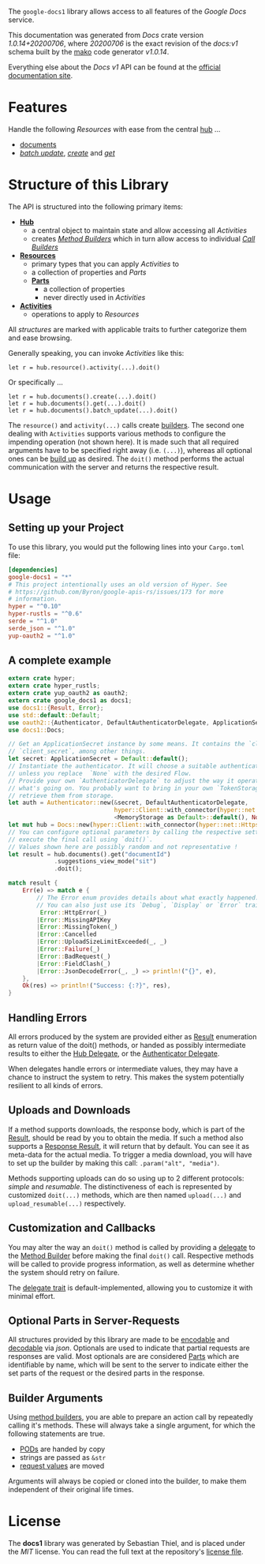 <!---
DO NOT EDIT !
This file was generated automatically from 'src/mako/api/README.md.mako'
DO NOT EDIT !
-->
The `google-docs1` library allows access to all features of the *Google Docs* service.

This documentation was generated from *Docs* crate version *1.0.14+20200706*, where *20200706* is the exact revision of the *docs:v1* schema built by the [mako](http://www.makotemplates.org/) code generator *v1.0.14*.

Everything else about the *Docs* *v1* API can be found at the
[official documentation site](https://developers.google.com/docs/).
# Features

Handle the following *Resources* with ease from the central [hub](https://docs.rs/google-docs1/1.0.14+20200706/google_docs1/struct.Docs.html) ... 

* [documents](https://docs.rs/google-docs1/1.0.14+20200706/google_docs1/struct.Document.html)
 * [*batch update*](https://docs.rs/google-docs1/1.0.14+20200706/google_docs1/struct.DocumentBatchUpdateCall.html), [*create*](https://docs.rs/google-docs1/1.0.14+20200706/google_docs1/struct.DocumentCreateCall.html) and [*get*](https://docs.rs/google-docs1/1.0.14+20200706/google_docs1/struct.DocumentGetCall.html)




# Structure of this Library

The API is structured into the following primary items:

* **[Hub](https://docs.rs/google-docs1/1.0.14+20200706/google_docs1/struct.Docs.html)**
    * a central object to maintain state and allow accessing all *Activities*
    * creates [*Method Builders*](https://docs.rs/google-docs1/1.0.14+20200706/google_docs1/trait.MethodsBuilder.html) which in turn
      allow access to individual [*Call Builders*](https://docs.rs/google-docs1/1.0.14+20200706/google_docs1/trait.CallBuilder.html)
* **[Resources](https://docs.rs/google-docs1/1.0.14+20200706/google_docs1/trait.Resource.html)**
    * primary types that you can apply *Activities* to
    * a collection of properties and *Parts*
    * **[Parts](https://docs.rs/google-docs1/1.0.14+20200706/google_docs1/trait.Part.html)**
        * a collection of properties
        * never directly used in *Activities*
* **[Activities](https://docs.rs/google-docs1/1.0.14+20200706/google_docs1/trait.CallBuilder.html)**
    * operations to apply to *Resources*

All *structures* are marked with applicable traits to further categorize them and ease browsing.

Generally speaking, you can invoke *Activities* like this:

```Rust,ignore
let r = hub.resource().activity(...).doit()
```

Or specifically ...

```ignore
let r = hub.documents().create(...).doit()
let r = hub.documents().get(...).doit()
let r = hub.documents().batch_update(...).doit()
```

The `resource()` and `activity(...)` calls create [builders][builder-pattern]. The second one dealing with `Activities` 
supports various methods to configure the impending operation (not shown here). It is made such that all required arguments have to be 
specified right away (i.e. `(...)`), whereas all optional ones can be [build up][builder-pattern] as desired.
The `doit()` method performs the actual communication with the server and returns the respective result.

# Usage

## Setting up your Project

To use this library, you would put the following lines into your `Cargo.toml` file:

```toml
[dependencies]
google-docs1 = "*"
# This project intentionally uses an old version of Hyper. See
# https://github.com/Byron/google-apis-rs/issues/173 for more
# information.
hyper = "^0.10"
hyper-rustls = "^0.6"
serde = "^1.0"
serde_json = "^1.0"
yup-oauth2 = "^1.0"
```

## A complete example

```Rust
extern crate hyper;
extern crate hyper_rustls;
extern crate yup_oauth2 as oauth2;
extern crate google_docs1 as docs1;
use docs1::{Result, Error};
use std::default::Default;
use oauth2::{Authenticator, DefaultAuthenticatorDelegate, ApplicationSecret, MemoryStorage};
use docs1::Docs;

// Get an ApplicationSecret instance by some means. It contains the `client_id` and 
// `client_secret`, among other things.
let secret: ApplicationSecret = Default::default();
// Instantiate the authenticator. It will choose a suitable authentication flow for you, 
// unless you replace  `None` with the desired Flow.
// Provide your own `AuthenticatorDelegate` to adjust the way it operates and get feedback about 
// what's going on. You probably want to bring in your own `TokenStorage` to persist tokens and
// retrieve them from storage.
let auth = Authenticator::new(&secret, DefaultAuthenticatorDelegate,
                              hyper::Client::with_connector(hyper::net::HttpsConnector::new(hyper_rustls::TlsClient::new())),
                              <MemoryStorage as Default>::default(), None);
let mut hub = Docs::new(hyper::Client::with_connector(hyper::net::HttpsConnector::new(hyper_rustls::TlsClient::new())), auth);
// You can configure optional parameters by calling the respective setters at will, and
// execute the final call using `doit()`.
// Values shown here are possibly random and not representative !
let result = hub.documents().get("documentId")
             .suggestions_view_mode("sit")
             .doit();

match result {
    Err(e) => match e {
        // The Error enum provides details about what exactly happened.
        // You can also just use its `Debug`, `Display` or `Error` traits
         Error::HttpError(_)
        |Error::MissingAPIKey
        |Error::MissingToken(_)
        |Error::Cancelled
        |Error::UploadSizeLimitExceeded(_, _)
        |Error::Failure(_)
        |Error::BadRequest(_)
        |Error::FieldClash(_)
        |Error::JsonDecodeError(_, _) => println!("{}", e),
    },
    Ok(res) => println!("Success: {:?}", res),
}

```
## Handling Errors

All errors produced by the system are provided either as [Result](https://docs.rs/google-docs1/1.0.14+20200706/google_docs1/enum.Result.html) enumeration as return value of 
the doit() methods, or handed as possibly intermediate results to either the 
[Hub Delegate](https://docs.rs/google-docs1/1.0.14+20200706/google_docs1/trait.Delegate.html), or the [Authenticator Delegate](https://docs.rs/yup-oauth2/*/yup_oauth2/trait.AuthenticatorDelegate.html).

When delegates handle errors or intermediate values, they may have a chance to instruct the system to retry. This 
makes the system potentially resilient to all kinds of errors.

## Uploads and Downloads
If a method supports downloads, the response body, which is part of the [Result](https://docs.rs/google-docs1/1.0.14+20200706/google_docs1/enum.Result.html), should be
read by you to obtain the media.
If such a method also supports a [Response Result](https://docs.rs/google-docs1/1.0.14+20200706/google_docs1/trait.ResponseResult.html), it will return that by default.
You can see it as meta-data for the actual media. To trigger a media download, you will have to set up the builder by making
this call: `.param("alt", "media")`.

Methods supporting uploads can do so using up to 2 different protocols: 
*simple* and *resumable*. The distinctiveness of each is represented by customized 
`doit(...)` methods, which are then named `upload(...)` and `upload_resumable(...)` respectively.

## Customization and Callbacks

You may alter the way an `doit()` method is called by providing a [delegate](https://docs.rs/google-docs1/1.0.14+20200706/google_docs1/trait.Delegate.html) to the 
[Method Builder](https://docs.rs/google-docs1/1.0.14+20200706/google_docs1/trait.CallBuilder.html) before making the final `doit()` call. 
Respective methods will be called to provide progress information, as well as determine whether the system should 
retry on failure.

The [delegate trait](https://docs.rs/google-docs1/1.0.14+20200706/google_docs1/trait.Delegate.html) is default-implemented, allowing you to customize it with minimal effort.

## Optional Parts in Server-Requests

All structures provided by this library are made to be [encodable](https://docs.rs/google-docs1/1.0.14+20200706/google_docs1/trait.RequestValue.html) and 
[decodable](https://docs.rs/google-docs1/1.0.14+20200706/google_docs1/trait.ResponseResult.html) via *json*. Optionals are used to indicate that partial requests are responses 
are valid.
Most optionals are are considered [Parts](https://docs.rs/google-docs1/1.0.14+20200706/google_docs1/trait.Part.html) which are identifiable by name, which will be sent to 
the server to indicate either the set parts of the request or the desired parts in the response.

## Builder Arguments

Using [method builders](https://docs.rs/google-docs1/1.0.14+20200706/google_docs1/trait.CallBuilder.html), you are able to prepare an action call by repeatedly calling it's methods.
These will always take a single argument, for which the following statements are true.

* [PODs][wiki-pod] are handed by copy
* strings are passed as `&str`
* [request values](https://docs.rs/google-docs1/1.0.14+20200706/google_docs1/trait.RequestValue.html) are moved

Arguments will always be copied or cloned into the builder, to make them independent of their original life times.

[wiki-pod]: http://en.wikipedia.org/wiki/Plain_old_data_structure
[builder-pattern]: http://en.wikipedia.org/wiki/Builder_pattern
[google-go-api]: https://github.com/google/google-api-go-client

# License
The **docs1** library was generated by Sebastian Thiel, and is placed 
under the *MIT* license.
You can read the full text at the repository's [license file][repo-license].

[repo-license]: https://github.com/Byron/google-apis-rsblob/master/LICENSE.md
